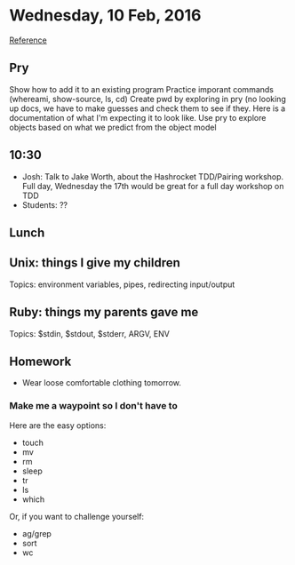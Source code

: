 Wednesday, 10 Feb, 2016
=======================

[Reference](https://github.com/CodePlatoon/curriculum#week-2)


Pry
---

Show how to add it to an existing program
Practice imporant commands (whereami, show-source, ls, cd)
Create pwd by exploring in pry (no looking up docs, we have to make guesses and check them to see if they. Here is a documentation of what I'm expecting it to look like.
Use pry to explore objects based on what we predict from the object model


10:30
-----

* Josh: Talk to Jake Worth, about the Hashrocket TDD/Pairing workshop.
  Full day, Wednesday the 17th would be great for a full day workshop on TDD
* Students: ??


Lunch
-----


Unix: things I give my children
-------------------------------

Topics: environment variables, pipes, redirecting input/output


Ruby: things my parents gave me
-------------------------------

Topics: $stdin, $stdout, $stderr, ARGV, ENV



Homework
--------

* Wear loose comfortable clothing tomorrow.

### Make me a waypoint so I don't have to

Here are the easy options:

* touch
* mv
* rm
* sleep
* tr
* ls
* which

Or, if you want to challenge yourself:

* ag/grep
* sort
* wc
